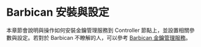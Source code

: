 # Barbican 安裝與設定
本章節會說明與操作如何安裝金鑰管理服務到 Controller 節點上，並設置相關參數與設定。若對於 Barbican 不瞭解的人，可以參考 [Barbican 金鑰管理服務]()。
